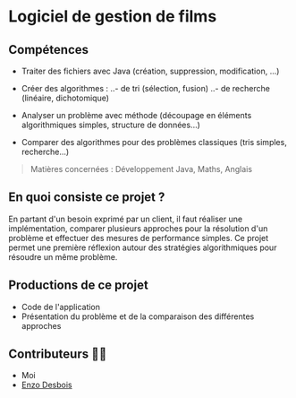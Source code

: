 # Logiciel de gestion de films

## Compétences

- Traiter des fichiers avec Java (création, suppression, modification, ...)
- Créer des algorithmes :
..- de tri (sélection, fusion)
..- de recherche (linéaire, dichotomique)

- Analyser un problème avec méthode (découpage
en éléments algorithmiques simples, structure de
données...)
- Comparer des algorithmes pour des problèmes
classiques (tris simples, recherche...)

> Matières concernées : Développement Java, Maths, Anglais

## En quoi consiste ce projet ?

En partant d'un besoin exprimé par un client, il faut
réaliser une implémentation, comparer plusieurs
approches pour la résolution d'un problème et effectuer
des mesures de performance simples. Ce projet
permet une première réflexion autour des stratégies
algorithmiques pour résoudre un même problème.

## Productions de ce projet

- Code de l'application
- Présentation du problème et de la comparaison des
différentes approches

## Contributeurs 🙋‍♂️
- Moi
- [Enzo Desbois](https://github.com/dbsenzo)
